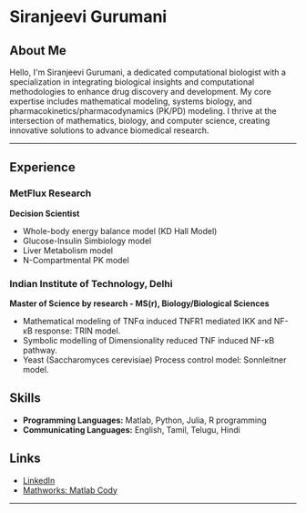 # Siranjeevi Gurumani

## About Me

Hello, I'm Siranjeevi Gurumani, a dedicated computational biologist with a specialization in integrating biological insights and computational methodologies to enhance drug discovery and development. My core expertise includes mathematical modeling, systems biology, and pharmacokinetics/pharmacodynamics (PK/PD) modeling. I thrive at the intersection of mathematics, biology, and computer science, creating innovative solutions to advance biomedical research.

---

## Experience

### MetFlux Research
**Decision Scientist**  

- Whole-body energy balance model (KD Hall Model)
- Glucose-Insulin Simbiology model
- Liver Metabolism model
- N-Compartmental PK model

### Indian Institute of Technology, Delhi
**Master of Science by research - MS(r), Biology/Biological Sciences**  

- Mathematical modeling of TNFα induced TNFR1 mediated IKK and NF-κB response: TRIN model.
- Symbolic modelling of Dimensionality reduced TNF induced NF-κB pathway.
- Yeast (Saccharomyces cerevisiae) Process control model: Sonnleitner model.

## Skills

- **Programming Languages:** Matlab, Python, Julia, R programming
- **Communicating Languages:** English, Tamil, Telugu, Hindi

## Links
- [LinkedIn](https://www.linkedin.com/in/siranguru/)
- [Mathworks: Matlab Cody](https://in.mathworks.com/matlabcentral/profile/authors/8954354?detail=cody)

---



<!--
**siranguru/siranguru** is a ✨ _special_ ✨ repository because its `README.md` (this file) appears on your GitHub profile.

Here are some ideas to get you started:

- 🔭 I’m currently working on ...
- 🌱 I’m currently learning ...
- 👯 I’m looking to collaborate on ...
- 🤔 I’m looking for help with ...
- 💬 Ask me about ...
- 📫 How to reach me: ...
- 😄 Pronouns: ...
- ⚡ Fun fact: ...
-->
